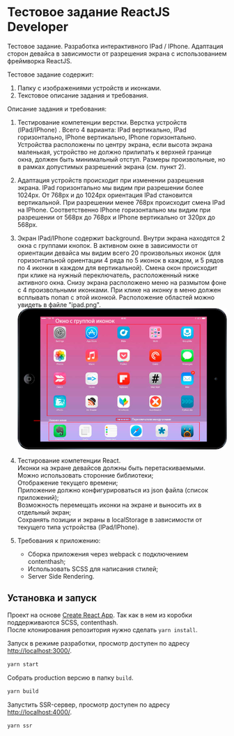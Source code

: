 # Тестовое задание ReactJS Developer

Тестовое задание. Разработка интерактивного IPad / IPhone. Адаптация сторон девайса в зависимости от разрешения экрана с использованием фреймворка ReactJS.

Тестовое задание содержит:

1. Папку с изображениями устройств и иконками.
2. Текстовое описание задания и требования.

Описание задания и требования:

1. Тестирование компетенции верстки. Верстка устройств (IPad/IPhone) . Всего 4
варианта: IPad вертикально, IPad горизонтально, IPhone вертикально, IPhone
горизонтально. Устройства расположены по центру экрана, если высота экрана
маленькая, устройство не должно прилипать к верхней границе окна, должен быть
минимальный отступ. Размеры произвольные, но в рамках допустимых разрешений
экрана (см. пункт 2).

2. Адаптация устройств происходит при изменении разрешения экрана. IPad
горизонтально мы видим при разрешении более 1024px. От 768px и до 1024px
ориентация IPad становится вертикальной. При разрешении менее 768px происходит
смена IPad на IPhone. Соответственно IPhone горизонтально мы видим при
разрешении от 568px до 768px и IPhone вертикально от 320px до 568px.

3. Экран IPad/IPhone содержит background. Внутри экрана находятся 2 окна с группами кнопок. В
активном окне в зависимости от ориентации девайса мы видим всего 20 произвольных
иконок (для горизонтальной ориентации 4 ряда по 5 иконок в каждом, и 5 рядов по 4
иконки в каждом для вертикальной).
Смена окон происходит при клике на нужный переключатель, расположенный ниже
активного окна. Снизу экрана расположено меню на размытом фоне с 4
произвольными иконками. При клике на иконку в меню должен всплывать попап с этой
иконкой. Расположение областей можно увидеть в файле "ipad.png".
![IPad](https://github.com/dkiyatkin/adapt-ipad-iphone-react/blob/master/ipad.png?raw=true)

4. Тестирование компетенции React.  
Иконки на экране девайсов должны быть перетаскиваемыми. Можно использовать
сторонние библиотеки;  
Отображение текущего времени;  
Приложение должно конфигурироваться из json файла (список приложений);  
Возможность перемещать иконки на экране и выносить их в отдельный экран;  
Сохранять позиции и экраны в localStorage в зависимости от текущего типа устройства
(IPad/IPhone).

5. Требования к приложению:  
    * Сборка приложения через webpack с подключением contenthash;
    * Использовать SCSS для написания стилей;
    * Server Side Rendering.

## Установка и запуск

Проект на основе [Create React App](https://create-react-app.dev/). Так как в нем из коробки поддерживаются SCSS, contenthash.  
После клонирования репозитория нужно сделать `yarn install`.

Запуск в режиме разработки, просмотр доступен по адресу <http://localhost:3000/>.  
```sh
yarn start
```

Собрать production версию в папку `build`.  
```sh
yarn build
```

Запустить SSR-сервер, просмотр доступен по адресу <http://localhost:4000/>.  
```sh
yarn ssr
```
